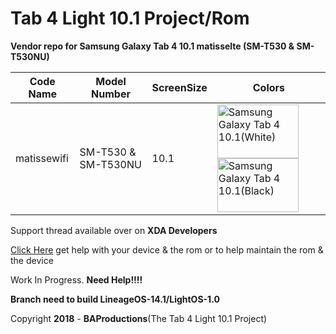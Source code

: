 # Tab 4 Light 10.1 Project/Rom

**Vendor repo for Samsung Galaxy Tab 4 10.1 matisselte (SM-T530 & SM-T530NU)**

|Code Name|Model Number|ScreenSize|Colors|
|--|--|--|--|
|matissewifi| SM-T530 & SM-T530NU |10.1|<img name="Samsung Galaxy Tab 4 10.1(White)" src="https://i-cdn.phonearena.com/images/phones/46349-xlarge/Samsun-Galaxy-Tab-4-10.1-3a.jpg" width="130" height="86" alt="Samsung Galaxy Tab 4 10.1(White)" title="Samsung Galaxy Tab 4 10.1(White)"><img name="Samsung Galaxy Tab 4 10.1(Black)" src="https://images.samsung.com/is/image/samsung/uk-galaxy-tab-4-10-1-t530-sm-t530nykabtu-010-front-black" width="130" height="86" alt="Samsung Galaxy Tab 4 10.1(Black)" title="Samsung Galaxy Tab 4 10.1(Black)">|

Support thread available over on **XDA Developers**

[Click Here](https://forum.xda-developers.com/tab-4/general/rom-lineage-7-1-2-sm-t530-t535-updated-t3839260/) get help with your device & the rom
or to help maintain the rom & the device 

Work In Progress. **Need Help!!!!**

**Branch need to build LineageOS-14.1/LightOS-1.0**

Copyright **2018** - **BAProductions**(The Tab 4 Light 10.1 Project)
